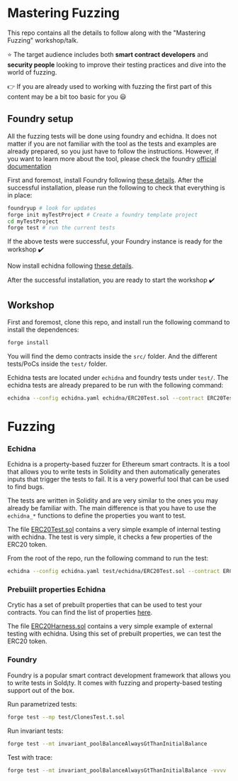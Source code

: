 # Mastering Fuzzing

This repo contains all the details to follow along with the "Mastering Fuzzing" workshop/talk. 


:star: The target audience includes both **smart contract developers** and **security people** looking to improve their testing practices and dive into the world of fuzzing.


:point_right: If you are already used to working with fuzzing the first part of this content may be a bit too basic for you :smiley:


## Foundry setup

All the fuzzing tests will be done using foundry and echidna. It does not matter if you are not familiar with the tool as the tests and examples are already prepared, so you just have to follow the instructions. However, if you want to learn more about the tool, please check the foundry [official documentation](https://book.getfoundry.sh/)


First and foremost, install Foundry following [these details](https://github.com/foundry-rs/foundry#installation). After the successful installation, please run the following to check that everything is in place:
```sh
foundryup # look for updates
forge init myTestProject # Create a foundry template project
cd myTestProject 
forge test # run the current tests
```

If the above tests were successful, your Foundry instance is ready for the workshop :heavy_check_mark:

Now install echidna following [these details](https://github.com/crytic/echidna#installation).

After the successful installation, you are ready to start the workshop :heavy_check_mark:

## Workshop

First and foremost, clone this repo, and install run the following command to install the dependences:
```sh
forge install 
```

You will find the demo contracts inside the `src/` folder. And the different tests/PoCs inside the `test/` folder.

Echidna tests are located under `echidna` and foundry tests under `test/`. The echidna tests are already prepared to be run with the following command:
```sh
echidna --config echidna.yaml echidna/ERC20Test.sol --contract ERC20Test  
```

# Fuzzing

### Echidna 

Echidna is a property-based fuzzer for Ethereum smart contracts. It is a tool that allows you to write tests in Solidity and then automatically generates inputs that trigger the tests to fail. It is a very powerful tool that can be used to find bugs.

The tests are written in Solidity and are very similar to the ones you may already be familiar with. The main difference is that you have to use the `echidna_*` functions to define the properties you want to test. 

The file [ERC20Test.sol](/test/echidna/ERC20Test.sol) contains a very simple example of internal testing with echidna. The test is very simple, it checks a few properties of the ERC20 token.

From the root of the repo, run the following command to run the test:
```sh
echidna --config echidna.yaml test/echidna/ERC20Test.sol --contract ERC20Test  
```

### Prebuiilt properties Echidna

Crytic has a set of prebuilt properties that can be used to test your contracts. You can find the list of properties [here](https://github.com/crytic/properties).

The file [ERC20Harness.sol](/test/echidna/ERC20Harness.sol) contains a very simple example of external testing with echidna. Using this set of prebuilt properties, we can test the ERC20 token.

### Foundry

Foundry is a popular smart contract development framework that allows you to write tests in Sold¡ty. It comes with fuzzing and property-based testing support out of the box. 


Run parametrized tests:
```sh
forge test --mp test/ClonesTest.t.sol
```

Run invariant tests:
```sh
forge test --mt invariant_poolBalanceAlwaysGtThanInitialBalance
```

Test with trace:
```sh
forge test --mt invariant_poolBalanceAlwaysGtThanInitialBalance -vvvv
```


